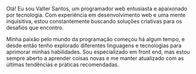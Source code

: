 Olá! Eu sou Valter Santos, um programador web entusiasta e apaixonado por tecnologia. Com experiência em desenvolvimento web e uma mente inquisitiva, estou constantemente buscando soluções criativas para os desafios que encontro.

Minha paixão pelo mundo da programação começou há algum tempo, e desde então tenho explorado diferentes linguagens e tecnologias para aprimorar minhas habilidades. Sou especializado em front end, mas estou sempre aberto a aprender coisas novas e me manter atualizado com as últimas tendências e práticas recomendadas.
